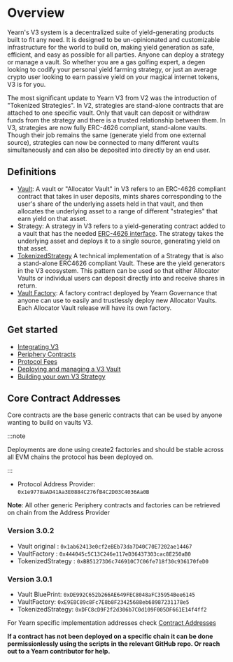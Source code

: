 # Overview

Yearn's V3 system is a decentralized suite of yield-generating products built to fit any need. It is designed to be un-opinionated and customizable infrastructure for the world to build on, making yield generation as safe, efficient, and easy as possible for all parties. Anyone can deploy a strategy or manage a vault. So whether you are a gas golfing expert, a degen looking to codify your personal yield farming strategy, or just an average crypto user looking to earn passive yield on your magical internet tokens, V3 is for you.

The most significant update to Yearn V3 from V2 was the introduction of "Tokenized Strategies". In V2, strategies are stand-alone contracts that are attached to one specific vault. Only that vault can deposit or withdraw funds from the strategy and there is a trusted relationship between them. In V3, strategies are now fully ERC-4626 compliant, stand-alone vaults. Though their job remains the same (generate yield from one external source), strategies can now be connected to many different vaults simultaneously and can also be deposited into directly by an end user.

## Definitions

- [Vault](https://github.com/yearn/yearn-vaults-v3/blob/master/contracts/VaultV3.vy): A vault or "Allocator Vault" in V3 refers to an ERC-4626 compliant contract that takes in user deposits, mints shares corresponding to the user's share of the underlying assets held in that vault, and then allocates the underlying asset to a range of different "strategies" that earn yield on that asset.
- Strategy: A strategy in V3 refers to a yield-generating contract added to a vault that has the needed [ERC-4626 interface](https://github.com/yearn/yearn-vaults-v3/blob/master/contracts/VaultV3.vy#L40). The strategy takes the underlying asset and deploys it to a single source, generating yield on that asset.
- [TokenizedStrategy](https://github.com/yearn/tokenized-strategy/blob/master/src/TokenizedStrategy.sol) A technical implementation of a Strategy that is also a stand-alone ERC4626 compliant Vault. These are the yield generators in the V3 ecosystem. This pattern can be used so that either Allocator Vaults or individual users can deposit directly into and receive shares in return.
- [Vault Factory](https://github.com/yearn/yearn-vaults-v3/blob/master/contracts/VaultFactory.vy): A factory contract deployed by Yearn Governance that anyone can use to easily and trustlessly deploy new Allocator Vaults. Each Allocator Vault release will have its own factory.

## Get started

- [Integrating V3](/developers/v3/integrating_v3)
- [Periphery Contracts](/devlopers/v3/periphery)
- [Protocol Fees](/developers/v3/protocol_fees)
- [Deploying and managing a V3 Vault](/developers/v3/vault_management)
- [Building your own V3 Strategy](/developers/v3/strategy_writing_guide)

## Core Contract Addresses

Core contracts are the base generic contracts that can be used by anyone wanting to build on vaults V3.

:::note

Deployments are done using create2 factories and should be stable across all EVM chains the protocol has been deployed on.

:::

- Protocol Address Provider: `0x1e9778aAD41Aa3E0884C276fB4C2D03C4036Aa0B`

**Note**: All other generic Periphery contracts and factories can be retrieved on chain from the Address Provider

### Version 3.0.2

- Vault original : `0x1ab62413e0cf2eBEb73da7D40C70E7202ae14467`
- VaultFactory : `0x444045c5C13C246e117eD36437303cac8E250aB0`
- TokenizedStrategy : `0xBB51273D6c746910C7C06fe718f30c936170feD0`

### Version 3.0.1

- Vault BluePrint: `0xDE992C652b266AE649FEC8048aFC35954Bee6145`
- VaultFactory: `0xE9E8C89c8Fc7E8b8F23425688eb68987231178e5`
- TokenizedStrategy: `0xDFC8cD9F2f2d306b7C0d109F005DF661E14f4ff2`

For Yearn specific implementation addresses check [Contract Addresses](https://docs.yearn.fi/getting-started/products/addresses)

**If a contract has not been deployed on a specific chain it can be done permissionlessly using the scripts in the relevant GitHub repo. Or reach out to a Yearn contributor for help.**
